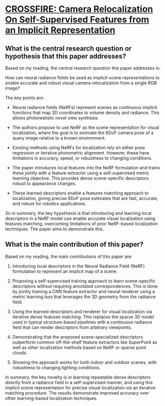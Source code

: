 # [CROSSFIRE: Camera Relocalization On Self-Supervised Features from an   Implicit Representation](https://arxiv.org/abs/2303.04869)

## What is the central research question or hypothesis that this paper addresses?

 Based on my reading, the central research question this paper addresses is:

How can neural radiance fields be used as implicit scene representations to enable accurate and robust visual camera relocalization from a single RGB image?

The key points are:

- Neural radiance fields (NeRFs) represent scenes as continuous implicit functions that map 3D coordinates to volume density and radiance. This allows photorealistic novel view synthesis. 

- The authors propose to use NeRF as the scene representation for visual localization, where the goal is to estimate the 6DoF camera pose of a query image relative to a known environment.

- Existing methods using NeRFs for localization rely on either pose regression or iterative photometric alignment. However, these have limitations in accuracy, speed, or robustness to changing conditions. 

- The paper introduces local features into the NeRF formulation and trains these jointly with a feature extractor using a self-supervised metric learning objective. This provides dense scene-specific descriptors robust to appearance changes.

- These learned descriptors enable a features matching approach to localization, giving precise 6DoF pose estimates that are fast, accurate, and robust for robotics applications.

So in summary, the key hypothesis is that introducing and learning local descriptors in a NeRF model can enable accurate visual localization using features matching, overcoming limitations of prior NeRF-based localization techniques. The paper aims to demonstrate this.


## What is the main contribution of this paper?

 Based on my reading, the main contributions of this paper are:

1. Introducing local descriptors in the Neural Radiance Field (NeRF) formulation to represent an implicit map of a scene. 

2. Proposing a self-supervised training approach to learn scene-specific descriptors without requiring annotated correspondences. This is done by jointly training a CNN feature extractor and neural renderer using a metric learning loss that leverages the 3D geometry from the radiance field.

3. Using the learned descriptors and renderer for visual localization via iterative dense features matching. This replaces the sparse 3D model used in typical structure-based pipelines with a continuous radiance field that can render descriptors from arbitrary viewpoints.

4. Demonstrating that the proposed scene-specialized descriptors outperform common off-the-shelf feature extractors like SuperPoint as well as other localization methods based on NeRF or sparse point clouds.

5. Showing the approach works for both indoor and outdoor scenes, with robustness to changing lighting conditions.

In summary, the key novelty is in learning repeatable dense descriptors directly from a radiance field in a self-supervised manner, and using this implicit scene representation for precise visual localization via an iterative matching procedure. The results demonstrate improved accuracy over other learning-based localization techniques.
